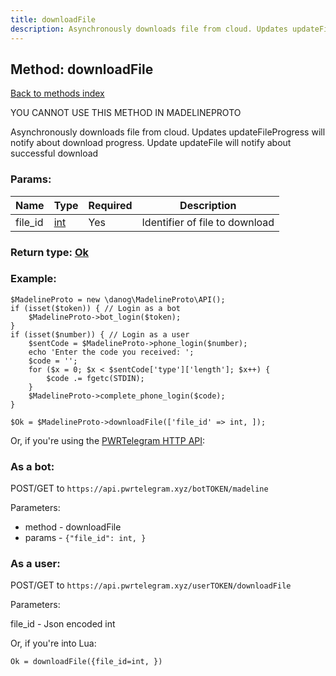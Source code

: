```yaml
---
title: downloadFile
description: Asynchronously downloads file from cloud. Updates updateFileProgress will notify about download progress. Update updateFile will notify about successful download
---
```

## Method: downloadFile  
[Back to methods index](index.md)


YOU CANNOT USE THIS METHOD IN MADELINEPROTO


Asynchronously downloads file from cloud. Updates updateFileProgress will notify about download progress. Update updateFile will notify about successful download

### Params:

| Name     |    Type       | Required | Description |
|----------|---------------|----------|-------------|
|file\_id|[int](../types/int.md) | Yes|Identifier of file to download|


### Return type: [Ok](../types/Ok.md)

### Example:


```
$MadelineProto = new \danog\MadelineProto\API();
if (isset($token)) { // Login as a bot
    $MadelineProto->bot_login($token);
}
if (isset($number)) { // Login as a user
    $sentCode = $MadelineProto->phone_login($number);
    echo 'Enter the code you received: ';
    $code = '';
    for ($x = 0; $x < $sentCode['type']['length']; $x++) {
        $code .= fgetc(STDIN);
    }
    $MadelineProto->complete_phone_login($code);
}

$Ok = $MadelineProto->downloadFile(['file_id' => int, ]);
```

Or, if you're using the [PWRTelegram HTTP API](https://pwrtelegram.xyz):

### As a bot:

POST/GET to `https://api.pwrtelegram.xyz/botTOKEN/madeline`

Parameters:

* method - downloadFile
* params - `{"file_id": int, }`



### As a user:

POST/GET to `https://api.pwrtelegram.xyz/userTOKEN/downloadFile`

Parameters:

file_id - Json encoded int




Or, if you're into Lua:

```
Ok = downloadFile({file_id=int, })
```

